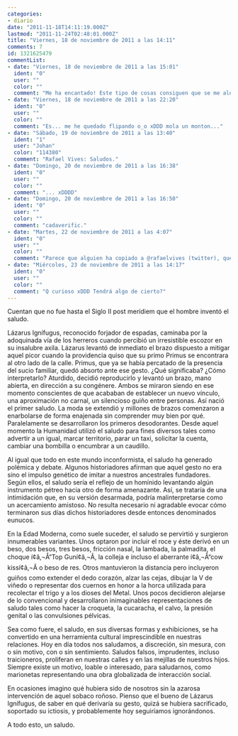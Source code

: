 ```yaml
---
categories:
- diario
date: "2011-11-18T14:11:19.000Z"
lastmod: "2011-11-24T02:48:01.000Z"
title: "Viernes, 18 de noviembre de 2011 a las 14:11"
comments: 7
id: 1321625479
commentList:
- date: "Viernes, 18 de noviembre de 2011 a las 15:01"
  ident: "0"
  user: ""
  color: ""
  comment: "Me ha encantado! Este tipo de cosas consiguen que se me alegre el día..."
- date: "Viernes, 18 de noviembre de 2011 a las 22:20"
  ident: "0"
  user: ""
  color: ""
  comment: "Es... me he quedado flipando o_o xDDD mola un monton..."
- date: "Sábado, 19 de noviembre de 2011 a las 13:40"
  ident: "1"
  user: "Johan"
  color: "114380"
  comment: "Rafael Vives: Saludos."
- date: "Domingo, 20 de noviembre de 2011 a las 16:38"
  ident: "0"
  user: ""
  color: ""
  comment: "... xDDDD"
- date: "Domingo, 20 de noviembre de 2011 a las 16:50"
  ident: "0"
  user: ""
  color: ""
  comment: "cadaverific."
- date: "Martes, 22 de noviembre de 2011 a las 4:07"
  ident: "0"
  user: ""
  color: ""
  comment: "Parece que alguien ha copiado a @rafaelvives (twitter), que empezó en un blog hace poco, y ésta es su primera publicación."
- date: "Miércoles, 23 de noviembre de 2011 a las 14:17"
  ident: "0"
  user: ""
  color: ""
  comment: "Q curioso xDDD Tendrá algo de cierto?"
---
```


Cuentan que no fue hasta el Siglo II post merídiem que el hombre inventó el saludo.  
  
Lázarus Ignífugus, reconocido forjador de espadas, caminaba por la adoquinada vía de los herreros cuando percibió un irresistible escozor en su insalubre axila. Lázarus levantó de inmediato el brazo dispuesto a mitigar aquel picor cuando la providencia quiso que su primo Primus se encontrara al otro lado de la calle. Primus, que ya se había percatado de la presencia del sucio familiar, quedó absorto ante ese gesto. ¿Qué significaba? ¿Cómo interpretarlo? Aturdido, decidió reproducirlo y levantó un brazo, mano abierta, en dirección a su congénere. Ambos se miraron siendo en ese momento conscientes de que acababan de establecer un nuevo vínculo, una aproximación no carnal, un silencioso guiño entre personas. Así nació el primer saludo. La moda se extendió y millones de brazos comenzaron a enarbolarse de forma enajenada sin comprender muy bien por qué. Paralelamente se desarrollaron los primeros desodorantes. Desde aquel momento la Humanidad utilizó el saludo para fines diversos tales como advertir a un igual, marcar territorio, parar un taxi, solicitar la cuenta, cambiar una bombilla o encumbrar a un caudillo.  
  
Al igual que todo en este mundo inconformista, el saludo ha generado polémica y debate. Algunos historiadores afirman que aquel gesto no era sino el impulso genético de imitar a nuestros ancestrales fundadores. Según ellos, el saludo sería el reflejo de un homínido levantando algún instrumento pétreo hacia otro de forma amenazante. Así, se trataría de una intimidación que, en su versión desarmada, podría malinterpretarse como un acercamiento amistoso. No resulta necesario ni agradable evocar cómo terminaron sus días dichos historiadores desde entonces denominados eunucos.  
  
En la Edad Moderna, como suele suceder, el saludo se pervirtió y surgieron innumerables variantes. Unos optaron por incluir el roce y éste derivó en un beso, dos besos, tres besos, fricción nasal, la lambada, la palmadita, el choque í¢â‚¬Å“Top Guní¢â‚¬Â, la colleja e incluso el aberrante í¢â‚¬Å“cow kissí¢â‚¬Â o beso de res. Otros mantuvieron la distancia pero incluyeron guiños como extender el dedo corazón, alzar las cejas, dibujar la V de viñedo o representar dos cuernos en honor a la horca utilizada para recolectar el trigo y a los dioses del Metal. Unos pocos decidieron alejarse de lo convencional y desarrollaron inimaginables representaciones de saludo tales como hacer la croqueta, la cucaracha, el calvo, la presión genital o las convulsiones pélvicas.  
  
Sea como fuere, el saludo, en sus diversas formas y exhibiciones, se ha convertido en una herramienta cultural imprescindible en nuestras relaciones. Hoy en día todos nos saludamos, a discreción, sin mesura, con o sin motivo, con o sin sentimiento. Saludos falsos, imprudentes, incluso traicioneros, proliferan en nuestras calles y en las mejillas de nuestros hijos. Siempre existe un motivo, loable o interesado, para saludarnos, como marionetas representando una obra globalizada de interacción social.  
  
En ocasiones imagino qué hubiera sido de nosotros sin la azarosa intervención de aquel sobaco roñoso. Pienso que el bueno de Lázarus Ignífugus, de saber en qué derivaría su gesto, quizá se hubiera sacrificado, soportado su ictiosis, y probablemente hoy seguiríamos ignorándonos.  
  
A todo esto, un saludo.